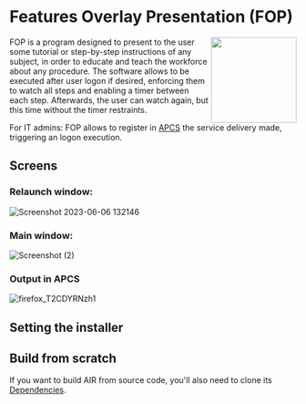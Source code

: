 # Features Overlay Presentation (FOP)

<img align="right" width="150" height="150" src=https://github.com/Kevin64/features-overlay-presentation/assets/1903028/883287c7-5ecf-4ac7-8081-b08914e40aa0 />

FOP is a program designed to present to the user some tutorial or step-by-step instructions of any subject, in order to educate and teach the workforce about any procedure. The software allows to be executed after user logon if desired, enforcing them to watch all steps and enabling a timer between each step. Afterwards, the user can watch again, but this time without the timer restraints.

For IT admins: FOP allows to register in [APCS](https://github.com/Kevin64/asset-and-personnel-control-system) the service delivery made, triggering an logon execution.

## Screens

### Relaunch window:

![Screenshot 2023-06-06 132146](https://github.com/Kevin64/features-overlay-presentation/assets/1903028/36e53bbb-a157-483f-a3d0-e1abda7a7595)

### Main window:

![Screenshot (2)](https://github.com/Kevin64/features-overlay-presentation/assets/1903028/41fa7471-5f48-4ed0-a9ac-1e0c9aeffc4b)

### Output in APCS

![firefox_T2CDYRNzh1](https://github.com/Kevin64/features-overlay-presentation/assets/1903028/e41ebc19-fe98-4721-b123-77f16d7dc138)

## Setting the installer

## Build from scratch

If you want to build AIR from source code, you'll also need to clone its [Dependencies](https://github.com/Kevin64/Dependencies).
